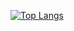 [![Top Langs](https://github-readme-stats.vercel.app/api/top-langs/?username=pranaysjhaide_progress=true)](https://github.com/pranaysjha/github-readme-stats)

<!--
**pranaysjha/pranaysjha** is a ✨ _special_ ✨ repository because its `README.md` (this file) appears on your GitHub profile.

Here are some ideas to get you started:

- 🔭 I’m currently working on ...
- 🌱 I’m currently learning ...
- 👯 I’m looking to collaborate on ...
- 🤔 I’m looking for help with ...
- 💬 Ask me about ...
- 📫 How to reach me: ...
- 😄 Pronouns: ...
- ⚡ Fun fact: ...
-->
